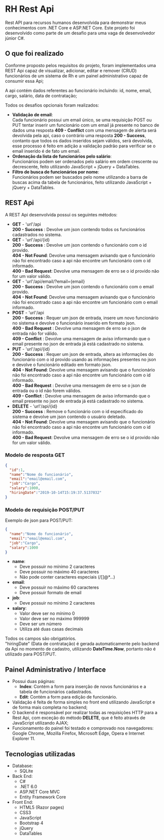 # RH Rest Api
Rest API para recursos humanos desenvolvida para demonstrar meus conhecimentos com .NET Core e ASP.NET Core.
Este projeto foi desenvolvido como parte de um desafio para uma vaga de desenvolvedor júnior C#.

## O que foi realizado
Conforme proposto pelos requisitos do projeto, foram implementados uma REST Api capaz de visualizar, adicionar, editar e remover (CRUD) funcionários de um sistema de Rh e um painel administrativo capaz de consumir essa Api;  
  
A api contém dados referentes ao funcionário incluindo: id, nome, email, cargo, salário, data de contratação;  
  
Todos os desafios opcionais foram realizados:
  * **Validação de email**:  
    Cada funcionário possui um email único, se uma requisição POST ou PUT tentar inserir um funcionário com um email já presente no banco de dados uma resposta **409 - Conflict** com uma mensagem de alerta será devolvida pela api, caso o contrário uma resposta **200 - Success**, contanto que todos os dados inseridos sejam válidos, será devolvida, esse processo é feito em adição a validação padrão para verificar se o email inserido é de fato um email.
  * **Ordenação da lista de funcionários pelo salário**:  
    Funcionários podem ser ordenados pelo salário em ordem crescente ou decrescente, feito utilizando JavaScript + jQuery + DataTables.
  * **Filtro de busca de funcionários por nome**:  
    Funcionários podem ser buscados pelo nome utilizando a barra de buscas acima da tabela de funcionários, feito utilizando JavaScript + jQuery + DataTables.
    
## REST Api
A REST Api desenvolvida possui os seguintes métodos:  
* **GET** - 'url'/api  
**200 - Success** : Devolve um json contendo todos os funcionários cadastrados no sistema.
* **GET** - 'url'/api/{id}  
**200 - Success** : Devolve um json contendo o funcionário com o id provido.  
**404 - Not Found**: Devolve uma mensagem avisando que o funcionário não foi encontrado caso a api não encontre um funcionário com o id informado.  
**400 - Bad Request**: Devolve uma mensagem de erro se o id provido não for um valor válido.  
* **GET** - 'url'/api/email/?email={email}  
**200 - Success** : Devolve um json contendo o funcionário com o email provido.  
**404 - Not Found**: Devolve uma mensagem avisando que o funcionário não foi encontrado caso a api não encontre um funcionário com o email informado.  
* **POST** - 'url'/api  
**200 - Success** : Requer um json de entrada, insere um novo funcionário no sistema e devolve o funcionário inserido em formato json.  
**400 - Bad Request** : Devolve uma mensagem de erro se o json de entrada não for válido.  
**409 - Conflict** : Devolve uma mensagem de aviso informando que o email presente no json de entrada já está cadastrado no sistema.  
* **PUT** - 'url'/api/{id}  
**200 - Success** : Requer um json de entrada, altera as informações do funcionário com o id provido usando as informações presentes no json e devolve o funcionário editado em formato json.  
**404 - Not Found**: Devolve uma mensagem avisando que o funcionário não foi encontrado caso a api não encontre um funcionário com o id informado.  
**400 - Bad Request** : Devolve uma mensagem de erro se o json de entrada ou o id não forem válidos.  
**409 - Conflict** : Devolve uma mensagem de aviso informando que o email presente no json de entrada já está cadastrado no sistema.  
* **DELETE** - 'url'/api/{id}  
**200 - Success** : Remove o funcionário com o id especificado do sistema e devolve um json contendo o usuário deletado.  
**404 - Not Found**: Devolve uma mensagem avisando que o funcionário não foi encontrado caso a api não encontre um funcionário com o id informado.  
**400 - Bad Request**: Devolve uma mensagem de erro se o id provido não for um valor válido.  

### Modelo de resposta GET

```json
{
  "id":1,
  "name":"Nome do funcionário",
  "email":"email@email.com",
  "job":"Cargo",
  "salary":1000,
  "hiringDate":"2019-10-14T15:19:37.5137032"
}
```

### Modelo de requisição POST/PUT

Exemplo de json para POST/PUT:
```json
{
  "name":"Nome do funcionário",
  "email":"email@email.com",
  "job":"Cargo",
  "salary":1000
}
```
* **name**:
  * Deve possuir no mínimo 2 caracteres
  * Deve possuir no máximo 40 caracteres
  * Não pode conter caracteres especiais (/[]@*...)
* **email**:
  * Deve possuir no máximo 60 caracteres
  * Deve possuir formato de email
* **job**:
  * Deve possuir no mínimo 2 caracteres
* **salary**:  
  * Valor deve ser no mínimo 0
  * Valor deve ser no máximo 999999
  * Deve ser um número
  * Utiliza até duas casas decimais  

Todos os campos são obrigatórios.  
"hiringDate" (Data de contratação) é gerada automaticamente pelo backend da Api no momento de cadastro, utilizando **DateTime.Now**, portanto não é utilizado para POST/PUT.

## Painel Administrativo / Interface
* Possui duas páginas:
  * **Index**: Contém a form para inserção de novos funcionários e a tabela de funcionários cadastrados.
  * **Edit**: Contém a form para edição de funcionário.
* Validação é feita de forma simples no front end utilizando JavaScript e de forma mais completa no backend;
* O backend é responsável por realizar todas as requisições HTTP para a Rest Api, com exceção do método **DELETE**, que é feito através de JavaScript utilizando AJAX;
* Funcionamento do painel foi testado e comprovado nos navegadores: Google Chrome, Mozilla Firefox, Microsoft Edge, Opera e Internet Explorer 11.  

## Tecnologias utilizadas

* Database:
  * SQLite
* Back End:
  * C#
  * .NET 6.0
  * ASP.NET Core MVC
  * Entity Framework Core
* Front End:
  * HTML5 (Razor pages)
  * CSS3
  * JavaScript
  * Bootstrap 4
  * jQuery
  * DataTables

